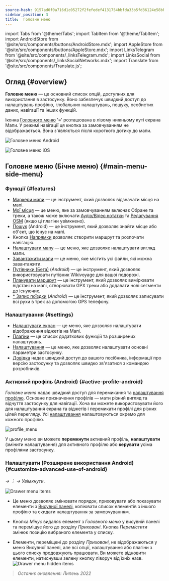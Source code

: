 ```yaml
---
source-hash: 9157ad0f0a716d1c05272f2fefedef4131754bbfda33b5fd36124e58bb0e2ce1
sidebar_position: 3
title:  Головне меню
---
```

import Tabs from '@theme/Tabs';
import TabItem from '@theme/TabItem';
import AndroidStore from '@site/src/components/buttons/AndroidStore.mdx';
import AppleStore from '@site/src/components/buttons/AppleStore.mdx';
import LinksTelegram from '@site/src/components/_linksTelegram.mdx';
import LinksSocial from '@site/src/components/_linksSocialNetworks.mdx';
import Translate from '@site/src/components/Translate.js';




## Огляд {#overview}

**Головне меню** — це основний список опцій, доступних для використання в застосунку. Воно забезпечує швидкий доступ до налаштувань профілю, глобальних налаштувань, пошуку, особистих даних, навігації та інших функцій.

Іконка [Головного меню](../widgets/map-buttons.md#main-menu) '&#8801;' розташована в лівому нижньому куті екрана Мапи. У режимі навігації ця кнопка за замовчуванням не відображається. Вона з'являється після короткого дотику до мапи.

<Tabs groupId="operating-systems" queryString="operating-systems">

<TabItem value="android" label="Android">

![Головне меню Android](@site/static/img/menu/main_menu_android.png)

</TabItem>

<TabItem value="ios" label="iOS">

![Головне меню iOS](@site/static/img/menu/main_menu_ios.png)

</TabItem>

</Tabs>


## Головне меню (Бічне меню) {#main-menu-side-menu}

### Функції {#features}

- [Маркери мапи](../personal/markers.md) — це інструмент, який дозволяє відзначати місця на мапі.
- [Мої місця](../personal/myplaces.md) — це меню, яке за замовчуванням включає Обране та треки, а також може включати [Аудіо/Відео нотатки](../plugins/audio-video-notes.md) та [Редагування OSM](../plugins/osm-editing.md) (якщо ці плагіни увімкнено).
- [Пошук](../search/index.md) (Android) — це інструмент, який дозволяє знайти місце або об'єкт, що існує на мапі.
- Кнопка [Напрямки](../widgets/map-buttons.md#directions) дозволяє створити маршрут та розпочати навігацію.
- [Налаштувати мапу](../map/configure-map-menu.md) — це меню, яке дозволяє налаштувати вигляд мапи.
- [Завантажити мапи](../start-with/download-maps.md) — це меню, яке містить усі файли, які можна завантажити.
- [Путівники (Бета)](../plan-route/travel-guides.md) (*Android*) — це інструмент, який дозволяє використовувати путівник Wikivoyage для вашої подорожі.
- [Планувати маршрут](../plan-route/create-route.md) — це інструмент, який дозволяє вимірювати відстані на мапі, створювати GPX треки або додавати нові сегменти до існуючих.
- [* Запис поїздки](../plugins/trip-recording.md) (*Android*) — це інструмент, який дозволяє записувати всі рухи в трек за допомогою GPS телефону.

### Налаштування {#settings}

- [Налаштувати екран](../widgets/configure-screen.md) — це меню, яке дозволяє налаштувати відображення віджетів на Мапі.
- [Плагіни](../plugins/index.md#configure-plugin) — це список додаткових функцій та розширених налаштувань.
- [Налаштування](../personal/global-settings.md) — це меню, яке дозволяє налаштувати основні параметри застосунку.
- [Довідка](./first-steps.md#offline-help) надає швидкий доступ до вашого посібника, інформації про версію застосунку та дозволяє швидко зв'язатися з командою розробників.

### Активний профіль (Android) {#active-profile-android}

*Головне меню* надає швидкий доступ для перемикання та [налаштування профілю](../personal/profiles.md). Основне призначення профілів — мати різний вигляд та відчуття застосунку для навігації. Хоча ви можете використовувати його для налаштування екрана та віджетів і перемикати профілі для різних цілей перегляду. Усі [налаштування](../personal/profiles.md) налаштовуються окремо для кожного профілю.

![profile_menu](@site/static/img/menu/profile_menu.png)

У цьому меню ви можете **перемкнути** активний профіль, **налаштувати** (змінити налаштування) для активного профілю або **керувати** усіма профілями застосунку.


### Налаштувати (Розширене використання Android) {#customize-advanced-use-of-android}

*<Translate android="true" ids="shared_string_menu,configure_profile,ui_customization,shared_string_drawer"/> →  &#65049; → Увімкнути*.  

![Drawer menu items ](@site/static/img/settings/drawer_menu_correct.png)  

- Це меню дозволяє змінювати порядок, приховувати або показувати елементи з [Висувної панелі](../personal/profiles.md#drawer), копіювати список елементів з іншого профілю та скидати налаштування за замовчуванням.  

- Кнопка *Мінус* видаляє елемент з *Головного меню* у висувній панелі та переміщує його до розділу *Приховані*. Кнопка *Перемістити* змінює позицію вибраного елемента у списку.  

- Елементи, переміщені до розділу *Приховані*, не відображаються у меню Висувної панелі, але всі опції, налаштування або плагіни з цього списку продовжують працювати. Ви можете відновити елементи, натиснувши зелену кнопку ліворуч від їхніх назв.  
    ![Drawer menu hidden items ](@site/static/img/settings/drawer_menu_hidden_items.png)

> *Останнє оновлення: Липень 2022*